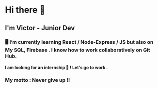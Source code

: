 # Hi there 👋
## I'm Victor - Junior Dev
### 🖥️ I’m currently learning React / Node-Express / JS but also on My SQL, Firebase . I know how to work collaboratively on Git Hub.
#### I am looking for an internship 💪 ! Let's go to work .
### My motto : Never give up !!
<!--
**vgaugler/vgaugler** is a ✨ _special_ ✨ repository because its `README.md` (this file) appears on your GitHub profile.
🔭 I’m currently working on 
Here are some ideas to get you started:

- 🔭 I’m currently working on ...
- 🌱 I’m currently learning ...
- 👯 I’m looking to collaborate on ...
- 🤔 I’m looking for help with ...
- 💬 Ask me about ...
- 📫 How to reach me: ...
- 😄 Pronouns: ...
- ⚡ Fun fact: ...
-->
